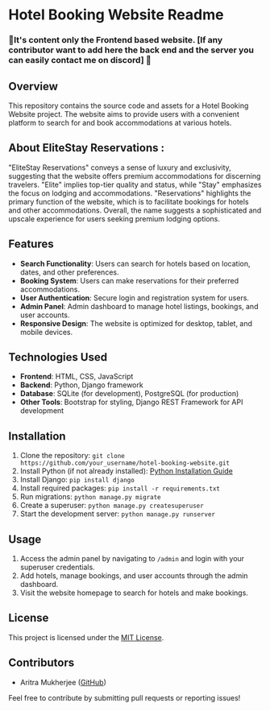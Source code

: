 # Hotel Booking Website Readme
### 🔸It's content only the Frontend based website. [If any contributor want to add here the back end and the server you can easily contact me on discord] 🔸
## Overview
This repository contains the source code and assets for a Hotel Booking Website project. The website aims to provide users with a convenient platform to search for and book accommodations at various hotels.
<br> 
## About EliteStay Reservations : 
"EliteStay Reservations" conveys a sense of luxury and exclusivity, suggesting that the website offers premium accommodations for discerning travelers. 
"Elite" implies top-tier quality and status, while "Stay" emphasizes the focus on lodging and accommodations.
"Reservations" highlights the primary function of the website, which is to facilitate bookings for hotels and other accommodations. Overall, the name suggests a sophisticated and upscale experience for users seeking premium lodging options.

## Features
- **Search Functionality**: Users can search for hotels based on location, dates, and other preferences.
- **Booking System**: Users can make reservations for their preferred accommodations.
- **User Authentication**: Secure login and registration system for users.
- **Admin Panel**: Admin dashboard to manage hotel listings, bookings, and user accounts.
- **Responsive Design**: The website is optimized for desktop, tablet, and mobile devices.

## Technologies Used
- **Frontend**: HTML, CSS, JavaScript
- **Backend**: Python, Django framework
- **Database**: SQLite (for development), PostgreSQL (for production)
- **Other Tools**: Bootstrap for styling, Django REST Framework for API development

## Installation
1. Clone the repository: `git clone https://github.com/your_username/hotel-booking-website.git`
2. Install Python (if not already installed): [Python Installation Guide](https://www.python.org/downloads/)
3. Install Django: `pip install django`
4. Install required packages: `pip install -r requirements.txt`
5. Run migrations: `python manage.py migrate`
6. Create a superuser: `python manage.py createsuperuser`
7. Start the development server: `python manage.py runserver`

## Usage
1. Access the admin panel by navigating to `/admin` and login with your superuser credentials.
2. Add hotels, manage bookings, and user accounts through the admin dashboard.
3. Visit the website homepage to search for hotels and make bookings.

<!-- ## Screenshots
![Homepage](screenshots/homepage.png)
![Search Results](screenshots/search_results.png)
![Booking Page](screenshots/booking_page.png)
-->

## License
This project is licensed under the [MIT License](LICENSE).

## Contributors
- Aritra Mukherjee ([GitHub](https://github.com/AritraOfficial))


Feel free to contribute by submitting pull requests or reporting issues!

